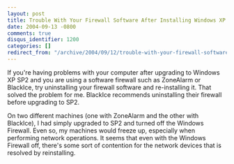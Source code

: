 ```yaml
---
layout: post
title: Trouble With Your Firewall Software After Installing Windows XP SP2?
date: 2004-09-13 -0800
comments: true
disqus_identifier: 1200
categories: []
redirect_from: "/archive/2004/09/12/trouble-with-your-firewall-software-after-installing-windows-xp-sp2.aspx/"
---
```


If you're having problems with your computer after upgrading to Windows
XP SP2 and you are using a software firewall such as ZoneAlarm or
BlackIce, try uninstalling your firewall software and re-installing it.
That solved the problem for me. BlackIce recommends uninstalling their
firewall before upgrading to SP2.

On two different machines (one with ZoneAlarm and the other with
BlackIce), I had simply upgraded to SP2 and turned off the Windows
Firewall. Even so, my machines would freeze up, especially when
performing network operations. It seems that even with the Windows
Firewall off, there's some sort of contention for the network devices
that is resolved by reinstalling.

